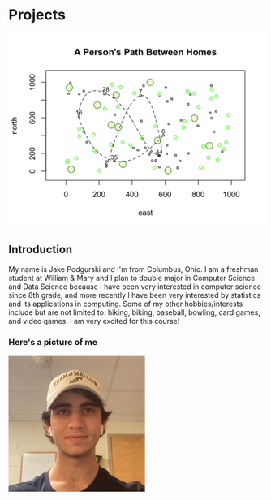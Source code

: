 # Projects

![alt text](Project1.png)

## Introduction

My name is Jake Podgurski and I'm from Columbus, Ohio. I am a freshman student at William & Mary and I plan to double major in Computer Science and Data Science because I have been very interested in computer science since 8th grade, and more recently I have been very interested by statistics and its applications in computing. Some of my other hobbies/interests include but are not limited to: hiking, biking, baseball, bowling, card games, and video games. I am very excited for this course!

### Here's a picture of me

![](jake.jpg)
